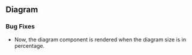 ## Diagram

### Bug Fixes

- Now, the diagram component is rendered when the diagram size is in percentage.
